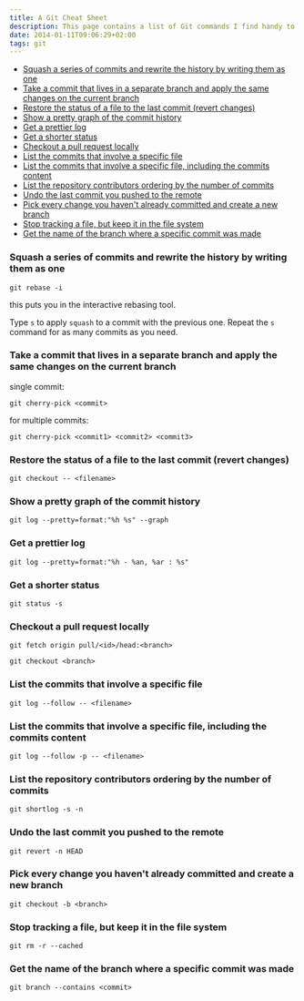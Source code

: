 ```yaml
---
title: A Git Cheat Sheet
description: This page contains a list of Git commands I find handy to know but I find hard to remember
date: 2014-01-11T09:06:29+02:00
tags: git
---
```


<!-- TOC -->

- [Squash a series of commits and rewrite the history by writing them as one](#squash-a-series-of-commits-and-rewrite-the-history-by-writing-them-as-one)
- [Take a commit that lives in a separate branch and apply the same changes on the current branch](#take-a-commit-that-lives-in-a-separate-branch-and-apply-the-same-changes-on-the-current-branch)
- [Restore the status of a file to the last commit (revert changes)](#restore-the-status-of-a-file-to-the-last-commit-revert-changes)
- [Show a pretty graph of the commit history](#show-a-pretty-graph-of-the-commit-history)
- [Get a prettier log](#get-a-prettier-log)
- [Get a shorter status](#get-a-shorter-status)
- [Checkout a pull request locally](#checkout-a-pull-request-locally)
- [List the commits that involve a specific file](#list-the-commits-that-involve-a-specific-file)
- [List the commits that involve a specific file, including the commits content](#list-the-commits-that-involve-a-specific-file-including-the-commits-content)
- [List the repository contributors ordering by the number of commits](#list-the-repository-contributors-ordering-by-the-number-of-commits)
- [Undo the last commit you pushed to the remote](#undo-the-last-commit-you-pushed-to-the-remote)
- [Pick every change you haven't already committed and create a new branch](#pick-every-change-you-havent-already-committed-and-create-a-new-branch)
- [Stop tracking a file, but keep it in the file system](#stop-tracking-a-file-but-keep-it-in-the-file-system)
- [Get the name of the branch where a specific commit was made](#get-the-name-of-the-branch-where-a-specific-commit-was-made)

<!-- /TOC -->

### Squash a series of commits and rewrite the history by writing them as one

`git rebase -i`

this puts you in the interactive rebasing tool.

Type `s` to apply `squash` to a commit with the previous one. Repeat the `s` command for as many commits as you need.

### Take a commit that lives in a separate branch and apply the same changes on the current branch

single commit:

`git cherry-pick <commit>`

for multiple commits:

`git cherry-pick <commit1> <commit2> <commit3>`

### Restore the status of a file to the last commit (revert changes)

`git checkout -- <filename>`

### Show a pretty graph of the commit history

`git log --pretty=format:"%h %s" --graph`

### Get a prettier log

`git log --pretty=format:"%h - %an, %ar : %s"`

### Get a shorter status

`git status -s`

### Checkout a pull request locally

`git fetch origin pull/<id>/head:<branch>`

`git checkout <branch>`

### List the commits that involve a specific file

`git log --follow -- <filename>`

### List the commits that involve a specific file, including the commits content

`git log --follow -p -- <filename>`

### List the repository contributors ordering by the number of commits

`git shortlog -s -n`

### Undo the last commit you pushed to the remote

`git revert -n HEAD`

### Pick every change you haven't already committed and create a new branch

`git checkout -b <branch>`

### Stop tracking a file, but keep it in the file system

`git rm -r --cached`

### Get the name of the branch where a specific commit was made

`git branch --contains <commit>`